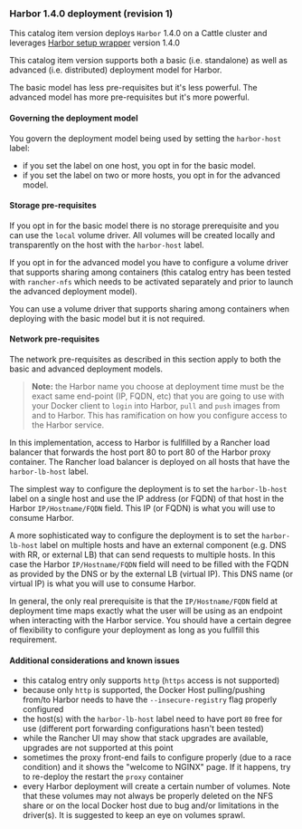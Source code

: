 ### Harbor 1.4.0 deployment (revision 1) ###

This catalog item version deploys `Harbor` 1.4.0 on a Cattle cluster and leverages [Harbor setup wrapper](https://hub.docker.com/r/mreferre/harbor-setupwrapper/tags/) version 1.4.0 

This catalog item version supports both a basic (i.e. standalone) as well as advanced (i.e. distributed) deployment model for Harbor. 

The basic model has less pre-requisites but it's less powerful. The advanced model has more pre-requisites but it's more powerful.  

#### Governing the deployment model ####

You govern the deployment model being used by setting the `harbor-host` label:
- if you set the label on one host, you opt in for the basic model.
- if you set the label on two or more hosts, you opt in for the advanced model.

#### Storage pre-requisites ####

If you opt in for the basic model there is no storage prerequisite and you can use the `local` volume driver. All volumes will be created locally and transparently on the host with the `harbor-host` label. 

If you opt in for the advanced model you have to configure a volume driver that supports sharing among containers (this catalog entry has been tested with `rancher-nfs` which needs to be activated separately and prior to launch the advanced deployment model).

You can use a volume driver that supports sharing among containers when deploying with the basic model but it is not required. 

#### Network pre-requisites ####

The network pre-requisites as described in this section apply to both the basic and advanced deployment models.

> **Note:** the Harbor name you choose at deployment time must be the exact same end-point (IP, FQDN, etc) that you are going to use with your Docker client to `login` into Harbor, `pull` and `push` images from and to Harbor. This has ramification on how you configure access to the Harbor service. 

In this implementation, access to Harbor is fullfilled by a Rancher load balancer that forwards the host port 80 to port 80 of the Harbor proxy container. The Rancher load balancer is deployed on all hosts that have the `harbor-lb-host` label.

The simplest way to configure the deployment is to set the `harbor-lb-host` label on a single host and use the IP address (or FQDN) of that host in the Harbor `IP/Hostname/FQDN` field. This IP (or FQDN) is what you will use to consume Harbor. 

A more sophisticated way to configure the deployment is to set the `harbor-lb-host` label on multiple hosts and have an external component (e.g. DNS with RR, or external LB) that can send requests to multiple hosts. In this case the Harbor `IP/Hostname/FQDN` field will need to be filled with the FQDN as provided by the DNS or by the external LB (virtual IP). This DNS name (or virtual IP) is what you will use to consume Harbor.

In general, the only real prerequisite is that the `IP/Hostname/FQDN` field at deployment time maps exactly what the user will be using as an endpoint when interacting with the Harbor service. You should have a certain degree of flexibility to configure your deployment as long as you fullfill this requirement.   

#### Additional considerations and known issues ####

- this catalog entry only supports `http` (`https` access is not supported)
- because only `http` is supported, the Docker Host pulling/pushing from/to Harbor needs to have the `--insecure-registry` flag properly configured
- the host(s) with the `harbor-lb-host` label need to have port `80` free for use (different port forwarding configurations hasn't been tested)
- while the Rancher UI may show that stack upgrades are available, upgrades are not supported at this point  
- sometimes the proxy front-end fails to configure properly (due to a race condition) and it shows the "welcome to NGINX" page. If it happens, try to re-deploy the restart the `proxy` container
- every Harbor deployment will create a certain number of volumes. Note that these volumes may not always be properly deleted on the NFS share or on the local Docker host due to bug and/or limitations in the driver(s). It is suggested to keep an eye on volumes sprawl.  